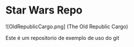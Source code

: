 # Star Wars Repo

![OldRepublicCargo.png] (The Old Republic Cargo)

Este é um repositorio de exemplo de uso do git